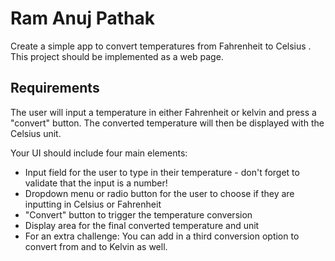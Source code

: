 # Ram Anuj Pathak

Create a simple app to convert temperatures from  Fahrenheit to Celsius . This project should be implemented as a web page.

## Requirements

The user will input a temperature in either Fahrenheit or kelvin and press a "convert" button. The converted temperature will then be displayed with the Celsius unit.

Your UI should include four main elements:

- Input field for the user to type in their temperature - don't forget to validate that the input is a number!
- Dropdown menu or radio button for the user to choose if they are inputting in Celsius or Fahrenheit
- "Convert" button to trigger the temperature conversion
- Display area for the final converted temperature and unit
- For an extra challenge: You can add in a third conversion option to convert from and to Kelvin as well.


